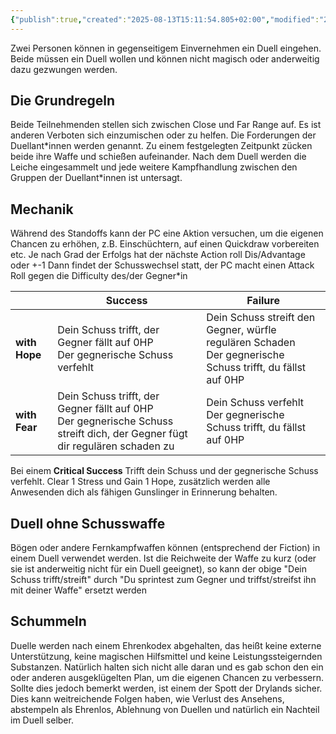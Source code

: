 ```yaml
---
{"publish":true,"created":"2025-08-13T15:11:54.805+02:00","modified":"2025-08-13T20:52:29.461+02:00","cssclasses":""}
---
```



Zwei Personen können in gegenseitigem Einvernehmen ein Duell eingehen. Beide müssen ein Duell wollen und können nicht magisch oder anderweitig dazu gezwungen werden.
## Die Grundregeln
Beide Teilnehmenden stellen sich zwischen Close und Far Range auf. Es ist anderen Verboten sich einzumischen oder zu helfen. Die Forderungen der Duellant\*innen werden genannt.
Zu einem festgelegten Zeitpunkt zücken beide ihre Waffe und schießen aufeinander.
Nach dem Duell werden die Leiche eingesammelt und jede weitere Kampfhandlung zwischen den Gruppen der Duellant\*innen ist untersagt. 
## Mechanik
Während des Standoffs kann der PC eine Aktion versuchen, um die eigenen Chancen zu erhöhen, z.B. Einschüchtern, auf einen Quickdraw vorbereiten etc.
Je nach Grad der Erfolgs hat der nächste Action roll Dis/Advantage oder +-1
Dann findet der Schusswechsel statt, der PC macht einen Attack Roll gegen die Difficulty des/der Gegner\*in

|               | Success                                                                                                                       | Failure                                                                                                      |
| ------------- | ----------------------------------------------------------------------------------------------------------------------------- | ------------------------------------------------------------------------------------------------------------ |
| **with Hope** | Dein Schuss trifft, der Gegner fällt auf 0HP<br>Der gegnerische Schuss verfehlt<br>                                           | Dein Schuss streift den Gegner, würfle regulären Schaden<br>Der gegnerische Schuss trifft, du fällst auf 0HP |
| **with Fear** | Dein Schuss trifft, der Gegner fällt auf 0HP<br>Der gegnerische Schuss streift dich, der Gegner fügt dir regulären schaden zu | Dein Schuss verfehlt<br>Der gegnerische Schuss trifft, du fällst auf 0HP                                     |
Bei einem **Critical Success** Trifft dein Schuss und der gegnerische Schuss verfehlt. Clear 1 Stress und Gain 1 Hope, zusätzlich werden alle Anwesenden dich als fähigen Gunslinger in Erinnerung behalten.
## Duell ohne Schusswaffe
Bögen oder andere Fernkampfwaffen können (entsprechend der Fiction) in einem Duell verwendet werden.
Ist die Reichweite der Waffe zu kurz (oder sie ist anderweitig nicht für ein Duell geeignet), so kann der obige "Dein Schuss trifft/streift" durch "Du sprintest zum Gegner und triffst/streifst ihn mit deiner Waffe" ersetzt werden
## Schummeln
Duelle werden nach einem Ehrenkodex abgehalten, das heißt keine externe Unterstützung, keine magischen Hilfsmittel und keine Leistungssteigernden Substanzen.
Natürlich halten sich nicht alle daran und es gab schon den ein oder anderen ausgeklügelten Plan, um die eigenen Chancen zu verbessern.
Sollte dies jedoch bemerkt werden, ist einem der Spott der Drylands sicher. Dies kann weitreichende Folgen haben, wie Verlust des Ansehens, abstempeln als Ehrenlos, Ablehnung von Duellen und natürlich ein Nachteil im Duell selber.